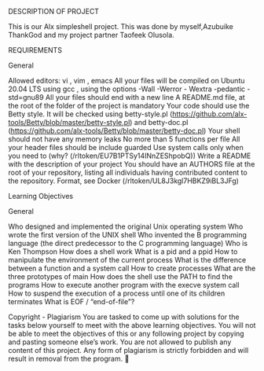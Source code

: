 
DESCRIPTION OF PROJECT

This is our Alx simpleshell project. This was done by myself,Azubuike ThankGod and my project partner Taofeek Olusola.


REQUIREMENTS

General


Allowed editors: vi , vim , emacs
All your files will be compiled on Ubuntu 20.04 LTS using gcc , using the options -Wall -Werror -
Wextra -pedantic -std=gnu89
All your files should end with a new line
A README.md file, at the root of the folder of the project is mandatory
Your code should use the Betty style. It will be checked using betty-style.pl
(https://github.com/alx-tools/Betty/blob/master/betty-style.pl) and betty-doc.pl
(https://github.com/alx-tools/Betty/blob/master/betty-doc.pl)
Your shell should not have any memory leaks
No more than 5 functions per file
All your header files should be include guarded
Use system calls only when you need to (why? (/rltoken/EU7B1PTSy14INnZEShpobQ))
Write a README with the description of your project
You should have an AUTHORS file at the root of your repository, listing all individuals having
contributed content to the repository. Format, see Docker (/rltoken/UL8J3kgl7HBKZ9iBL3JFg)

Learning Objectives

General

Who designed and implemented the original Unix operating system
Who wrote the first version of the UNIX shell
Who invented the B programming language (the direct predecessor to the C programming
language)
Who is Ken Thompson
How does a shell work
What is a pid and a ppid
How to manipulate the environment of the current process
What is the difference between a function and a system call
How to create processes
What are the three prototypes of main
How does the shell use the PATH to find the programs
How to execute another program with the execve system call
How to suspend the execution of a process until one of its children terminates
What is EOF / “end-of-file”?


Copyright - Plagiarism
You are tasked to come up with solutions for the tasks below yourself to meet with the above
learning objectives.
You will not be able to meet the objectives of this or any following project by copying and pasting
someone else’s work.
You are not allowed to publish any content of this project.
Any form of plagiarism is strictly forbidden and will result in removal from the program.

